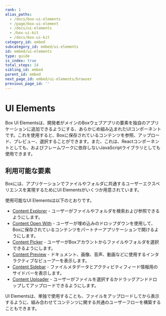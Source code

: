 ```yaml
---
rank: 1
alias_paths:
  - /docs/box-ui-elements
  - /page/box-ui-element
  - /docs/ui-elements
  - /box-ui-kit
  - /docs/box-ui-kit
category_id: embed
subcategory_id: embed/ui-elements
id: embed/ui-elements
type: guide
is_index: true
total_steps: 14
sibling_id: embed
parent_id: embed
next_page_id: embed/ui-elements/browser
previous_page_id: ''
---
```

# UI Elements

Box UI Elementsは、開発者がメインのBoxウェブアプリの要素を独自のアプリケーションに追加できるようにする、あらかじめ組み込まれたUIコンポーネントです。これを使用すると、Boxに保存されているコンテンツを参照、アップロード、プレビュー、選択することができます。また、これは、Reactコンポーネントとしても、およびフレームワークに依存しないJavaScriptライブラリとしても使用できます。

## 利用可能な要素

Boxには、アプリケーションでファイルやフォルダに共通するユーザーエクスペリエンスを実現するためにUI Elementsがいくつか用意されています。

使用可能なUI Elementsは以下のとおりです。

* [Content Explorer][explorer] - ユーザーがファイルやフォルダを検索および参照できるようにします。
* [Content Open With][openwith] - ユーザーが埋め込みのドロップダウンを使用して、Boxに保存されているコンテンツをパートナーアプリケーションで開けるようにします。
* [Content Picker][picker] - ユーザーがBoxアカウントからファイルやフォルダを選択できるようにします。
* [Content Preview][preview] - ドキュメント、画像、音声、動画などに使用するインタラクティブなビューアーを表示します。
* [Content Sidebar][sidebar] - ファイルメタデータとアクティビティフィード情報用のサイドバーを表示します。
* [Content Uploader][uploader] - ユーザーがファイルを選択するかドラッグアンドドロップしてアップロードできるようにします。

UI Elementsは、単独で使用することも、ファイルをアップロードしてから表示するように、組み合わせてコンテンツに関する共通のユーザーフローを構築することもできます。

[explorer]: g://embed/ui-elements/explorer

[openwith]: g://embed/ui-elements/open-with

[picker]: g://embed/ui-elements/picker

[preview]: g://embed/ui-elements/preview

[sidebar]: g://embed/ui-elements/sidebar

[uploader]: g://embed/ui-elements/uploader
